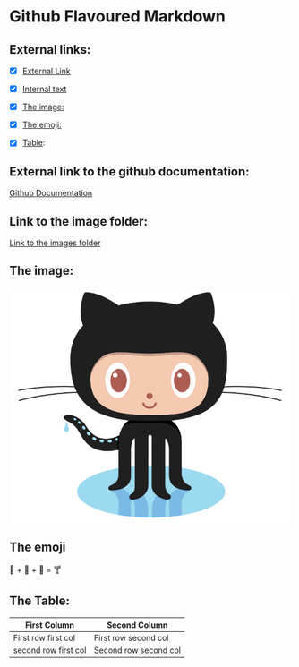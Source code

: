 # Github Flavoured Markdown


## External links:
- [x] [External Link](#External-link-to-the-github-documentation)
- [x] [Internal text](#Link-to-the-image-folder)
- [x] [The image:](#The-image)
- [X] [The emoji:](#The-emoji) 
- [x] [Table](#The-Table): 


## External link to the github documentation:
[Github Documentation](https://help.github.com/en)

## Link to the image folder:
[Link to the images folder](./images)

## The image:
![some image](./images/logo.png)

## The emoji
 🍓 + 🍌 + 🥛 = 🍸


## The Table:

| First Column | Second Column |
| ------- | ----- |
|First row first col|First row second col|
|second row first col|Second row second col|
